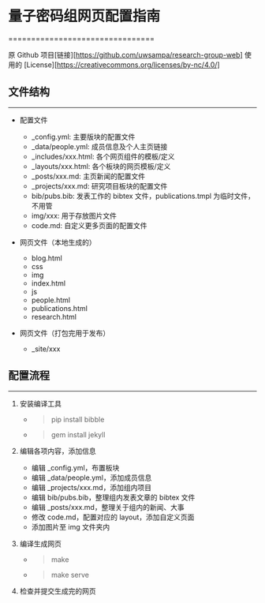 # 量子密码组网页配置指南
================================

原 Github 项目[链接][https://github.com/uwsampa/research-group-web]
使用的 [License][https://creativecommons.org/licenses/by-nc/4.0/]

## 文件结构
-------------------
* 配置文件
    * _config.yml: 主要版块的配置文件
    * _data/people.yml: 成员信息及个人主页链接
    * _includes/xxx.html: 各个网页组件的模板/定义
    * _layouts/xxx.html: 各个板块的网页模板/定义
    * _posts/xxx.md: 主页新闻的配置文件
    * _projects/xxx.md: 研究项目板块的配置文件
    * bib/pubs.bib: 发表工作的 bibtex 文件，publications.tmpl 为临时文件，不用管
    * img/xxx: 用于存放图片文件
    * code.md: 自定义更多页面的配置文件
    
* 网页文件（本地生成的）
    * blog.html
    * css
    * img
    * index.html
    * js
    * people.html
    * publications.html
    * research.html
    
* 网页文件（打包完用于发布）
    * _site/xxx
    
    
## 配置流程
---------------------
1. 安装编译工具
    * > pip install bibble
    * > gem install jekyll
    
2. 编辑各项内容，添加信息
    * 编辑 _config.yml，布置板块
    * 编辑 _data/people.yml，添加成员信息
    * 编辑 _projects/xxx.md，添加组内项目
    * 编辑 bib/pubs.bib，整理组内发表文章的 bibtex 文件
    * 编辑 _posts/xxx.md，整理关于组内的新闻、大事
    * 修改 code.md，配置对应的 layout，添加自定义页面
    * 添加图片至 img 文件夹内
    
3. 编译生成网页
    * > make 
    * > make serve
    
4. 检查并提交生成完的网页

